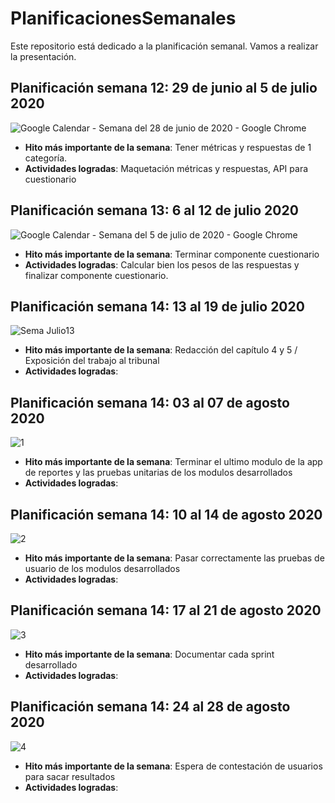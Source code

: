 # PlanificacionesSemanales
Este repositorio está dedicado a la planificación semanal. Vamos a realizar la presentación.
## Planificación semana 12: 29 de junio al 5 de julio 2020
![Google Calendar - Semana del 28 de junio de 2020 - Google Chrome](https://user-images.githubusercontent.com/24251638/87319383-2da16080-c4ef-11ea-8036-4cf6b37a2c68.jpg)
* **Hito más importante de la semana**: Tener métricas y respuestas de 1 categoría. 
* **Actividades logradas**: Maquetación métricas y respuestas, API para cuestionario 

## Planificación semana 13: 6 al 12 de julio 2020
![Google Calendar - Semana del 5 de julio de 2020 - Google Chrome](https://user-images.githubusercontent.com/24251638/87318896-93411d00-c4ee-11ea-83d8-f72c2abbf0f0.jpg)
* **Hito más importante de la semana**: Terminar componente cuestionario
* **Actividades logradas**: Calcular bien los pesos de las respuestas y finalizar componente cuestionario.

## Planificación semana 14: 13 al 19 de julio 2020
![Sema Julio13](https://user-images.githubusercontent.com/24251638/87318151-91c32500-c4ed-11ea-952b-bb05840079d0.jpg)
* **Hito más importante de la semana**: Redacción del capítulo 4 y 5 / Exposición del trabajo al tribunal
* **Actividades logradas**: 

## Planificación semana 14: 03 al 07 de agosto 2020
![1](https://user-images.githubusercontent.com/24251638/89208534-2d423580-d582-11ea-822e-a430134fe843.jpg)
* **Hito más importante de la semana**: Terminar el ultimo modulo de la app de reportes y las pruebas unitarias de los modulos desarrollados
* **Actividades logradas**: 

## Planificación semana 14: 10 al 14 de agosto 2020
![2](https://user-images.githubusercontent.com/24251638/89208550-30d5bc80-d582-11ea-9372-8d84a0c4a231.jpg)
* **Hito más importante de la semana**: Pasar correctamente las pruebas de usuario de los modulos desarrollados
* **Actividades logradas**: 

## Planificación semana 14: 17 al 21 de agosto 2020
![3](https://user-images.githubusercontent.com/24251638/89208543-2f0bf900-d582-11ea-919b-e0b55af27b6b.jpg)
* **Hito más importante de la semana**: Documentar cada sprint desarrollado
* **Actividades logradas**: 

## Planificación semana 14: 24 al 28 de agosto 2020
![4](https://user-images.githubusercontent.com/24251638/89208544-2fa48f80-d582-11ea-84de-923a6a896e29.jpg)
* **Hito más importante de la semana**: Espera de contestación de usuarios para sacar resultados
* **Actividades logradas**: 

